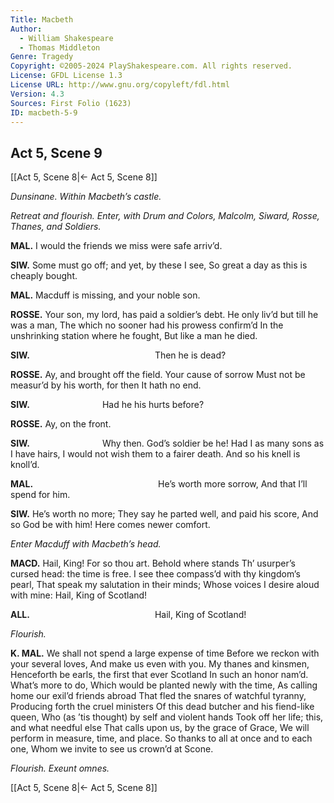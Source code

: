 ```yaml
---
Title: Macbeth
Author: 
  - William Shakespeare
  - Thomas Middleton
Genre: Tragedy
Copyright: ©2005-2024 PlayShakespeare.com. All rights reserved.
License: GFDL License 1.3
License URL: http://www.gnu.org/copyleft/fdl.html
Version: 4.3
Sources: First Folio (1623)
ID: macbeth-5-9
---
```


## Act 5, Scene 9
[[Act 5, Scene 8|← Act 5, Scene 8]]

*Dunsinane. Within Macbeth’s castle.*

*Retreat and flourish. Enter, with Drum and Colors, Malcolm, Siward, Rosse, Thanes, and Soldiers.*

**MAL.**
I would the friends we miss were safe arriv’d.

**SIW.**
Some must go off; and yet, by these I see,
So great a day as this is cheaply bought.

**MAL.**
Macduff is missing, and your noble son.

**ROSSE.**
Your son, my lord, has paid a soldier’s debt.
He only liv’d but till he was a man,
The which no sooner had his prowess confirm’d
In the unshrinking station where he fought,
But like a man he died.

**SIW.**
              Then he is dead?

**ROSSE.**
Ay, and brought off the field. Your cause of sorrow
Must not be measur’d by his worth, for then
It hath no end.

**SIW.**
        Had he his hurts before?

**ROSSE.**
Ay, on the front.

**SIW.**
        Why then. God’s soldier be he!
Had I as many sons as I have hairs,
I would not wish them to a fairer death.
And so his knell is knoll’d.

**MAL.**
              He’s worth more sorrow,
And that I’ll spend for him.

**SIW.**
He’s worth no more;
They say he parted well, and paid his score,
And so God be with him! Here comes newer comfort.

*Enter Macduff with Macbeth’s head.*

**MACD.**
Hail, King! For so thou art. Behold where stands
Th’ usurper’s cursed head: the time is free.
I see thee compass’d with thy kingdom’s pearl,
That speak my salutation in their minds;
Whose voices I desire aloud with mine:
Hail, King of Scotland!

**ALL.**
              Hail, King of Scotland!

*Flourish.*

**K. MAL.**
We shall not spend a large expense of time
Before we reckon with your several loves,
And make us even with you. My thanes and kinsmen,
Henceforth be earls, the first that ever Scotland
In such an honor nam’d. What’s more to do,
Which would be planted newly with the time,
As calling home our exil’d friends abroad
That fled the snares of watchful tyranny,
Producing forth the cruel ministers
Of this dead butcher and his fiend-like queen,
Who (as ’tis thought) by self and violent hands
Took off her life; this, and what needful else
That calls upon us, by the grace of Grace,
We will perform in measure, time, and place.
So thanks to all at once and to each one,
Whom we invite to see us crown’d at Scone.

*Flourish. Exeunt omnes.*

[[Act 5, Scene 8|← Act 5, Scene 8]]